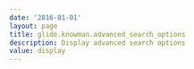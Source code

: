 ```yaml
---
date: '2016-01-01'
layout: page
title: glide.knowman.advanced_search_options
description: Display advanced search options
value: display
---
```

